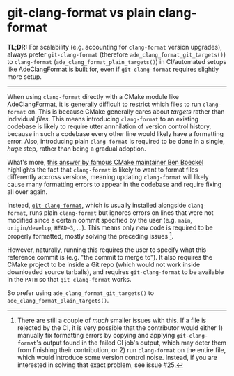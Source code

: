 # git-clang-format vs plain clang-format

**TL;DR:** For scalability (e.g. accounting for `clang-format` version upgrades), always prefer `git-clang-format` (therefore `ade_clang_format_git_targets()`) to `clang-format` (`ade_clang_format_plain_targets()`) in CI/automated setups like AdeClangFormat is built for, even if `git-clang-format` requires slightly more setup.

------------

When using `clang-format` directly with a CMake module like AdeClangFormat, it is generally difficult to restrict which files to run `clang-format` on. This is because CMake generally cares about _targets_ rather than individual _files_. This means introducing `clang-format` to an existing codebase is likely to require utter annhilation of version control history, because in such a codebase every other line would likely have a formatting error. Also, introducing plain `clang-format` is required to be done in a single, _huge_ step, rather than being a gradual adoption.

What's more, [this answer by famous CMake maintainer Ben Boeckel](https://discourse.cmake.org/t/clang-format-integration/3358/6?u=anthonyd973) highlights the fact that `clang-format` is likely to want to format files differently accross versions, meaning updating `clang-format` will likely cause many formatting errors to appear in the codebase and require fixing all over again.

Instead, [`git-clang-format`](https://clang.llvm.org/docs/ClangFormat.html#git-integration), which is usually installed alongside `clang-format`, runs plain `clang-format` but ignores errors on lines that were not modified since a certain commit specified by the user (e.g. `main`, `origin/develop`, `HEAD~3`, ...). This means only _new_ code is required to be properly formatted, mostly solving the preceding issues [^1].

However, naturally, running this requires the user to specify what this reference commit is (e.g. "the commit to merge to"). It also requires the CMake project to be inside a Git repo (which would not work inside downloaded source tarballs), and requires `git-clang-format` to be available in the `PATH` so that `git clang-format` works.

So prefer using `ade_clang_format_git_targets()` to `ade_clang_format_plain_targets()`.

[^1]: There are still a couple of _much_ smaller issues with this. If a file is rejected by the CI, it is very possible that the contributor would either 1) manually fix formatting errors by copying and applying `git-clang-format`'s output found in the failed CI job's output, which may deter them from finishing their contribution, or 2) run `clang-format` on the entire file, which would introduce some version control noise. Instead, if you are interested in solving that exact problem, see issue #25.
